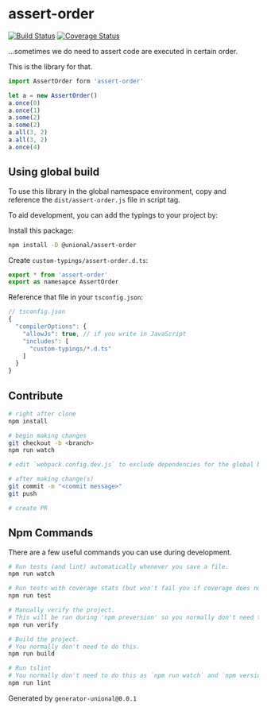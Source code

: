 # assert-order

[![Build Status](https://travis-ci.org/unional/assert-order.svg?branch=master)](https://travis-ci.org/unional/assert-order)
[![Coverage Status](https://coveralls.io/repos/github/unional/assert-order/badge.svg?branch=master)](https://coveralls.io/github/unional/assert-order?branch=master)

...sometimes we do need to assert code are executed in certain order.

This is the library for that.

```ts
import AssertOrder form 'assert-order'

let a = new AssertOrder()
a.once(0)
a.once(1)
a.some(2)
a.some(2)
a.all(3, 2)
a.all(3, 2)
a.once(4)
```

## Using global build

To use this library in the global namespace environment, copy and reference the `dist/assert-order.js` file in script tag.

To aid development, you can add the typings to your project by:

Install this package:

```sh
npm install -D @unional/assert-order
```

Create `custom-typings/assert-order.d.ts`:

```ts
export * from 'assert-order'
export as namesapce AssertOrder

```

Reference that file in your `tsconfig.json`:

```js
// tsconfig.json
{
  "compilerOptions": {
    "allowJs": true, // if you write in JavaScript
    "includes": [
      "custom-typings/*.d.ts"
    ]
  }
}
```

## Contribute

```sh
# right after clone
npm install

# begin making changes
git checkout -b <branch>
npm run watch

# edit `webpack.config.dev.js` to exclude dependencies for the global build.

# after making change(s)
git commit -m "<commit message>"
git push

# create PR
```

## Npm Commands

There are a few useful commands you can use during development.

```sh
# Run tests (and lint) automatically whenever you save a file.
npm run watch

# Run tests with coverage stats (but won't fail you if coverage does not meet criteria)
npm run test

# Manually verify the project.
# This will be ran during 'npm preversion' so you normally don't need to run this yourself.
npm run verify

# Build the project.
# You normally don't need to do this.
npm run build

# Run tslint
# You normally don't need to do this as `npm run watch` and `npm version` will automatically run lint for you.
npm run lint
```

Generated by `generator-unional@0.0.1`
